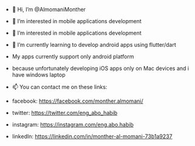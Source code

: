 - 👋 Hi, I’m @AlmomaniMonther
- 👀 I’m interested in mobile applications development
- 👀 I’m interested in mobile applications development
- 🌱 I’m currently learning to develop android apps using flutter/dart

-  My apps currently support only android platform 
-  because unfortunately developing iOS apps only on Mac devices and i have windows laptop

- 📫 You can contact me on these links:
- facebook: https://facebook.com/monther.almomani/
- twitter: https://twitter.com/eng_abo_habib
- instagram: https://instagram.com/eng.abo.habib
- linkedIn: https://linkedin.com/in/monther-al-momani-73b1a9237

<!---
AlmomaniMonther/AlmomaniMonther is a ✨ special ✨ repository because its `README.md` (this file) appears on your GitHub profile.
You can click the Preview link to take a look at your changes.
--->
